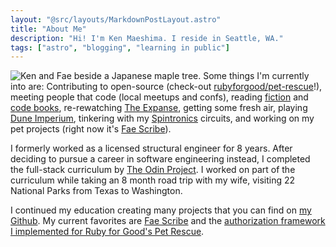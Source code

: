 ```yaml
---
layout: "@src/layouts/MarkdownPostLayout.astro"
title: "About Me"
description: "Hi! I'm Ken Maeshima. I reside in Seattle, WA."
tags: ["astro", "blogging", "learning in public"]
---
```


![Ken and Fae beside a Japanese maple tree.](@src/assets/japan-garden.png)
Some things I'm currently into are: Contributing to open-source (check-out [rubyforgood/pet-rescue](https://github.com/rubyforgood/pet-rescue)!), meeting people that code (local meetups and confs), reading [fiction](https://en.wikipedia.org/wiki/The_Trial) and [code books](https://100go.co/book/), <nobr>re-rewatching</nobr> [The Expanse](<https://en.wikipedia.org/wiki/The_Expanse_(TV_series)>), getting some fresh air, playing [Dune Imperium](https://www.direwolfdigital.com/dune-imperium/), tinkering with my [Spintronics](https://upperstory.com/spintronics/) circuits, and working on my pet projects (right now it's [Fae Scribe](https://github.com/mononoken/fae-scribe)).

I formerly worked as a licensed structural engineer for <nobr>8 years</nobr>. After deciding to pursue a career in software engineering instead, I completed the <nobr>full-stack</nobr> curriculum by [The Odin Project](https://www.theodinproject.com). I worked on part of the curriculum while taking an <nobr>8 month</nobr> road trip with my wife, visiting 22 National Parks from Texas to Washington.

I continued my education creating many projects that you can find on [my Github](https://github.com/mononoken). My current favorites are [Fae Scribe](https://github.com/mononoken/fae-scribe) and the [authorization framework I implemented for Ruby for Good's Pet Rescue](https://github.com/rubyforgood/pet-rescue/pull/466).
